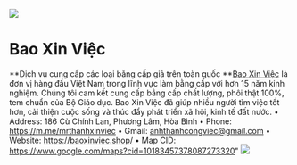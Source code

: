 ![](https://s3-ap-northeast-1.amazonaws.com/g0v-hackmd-images/uploads/upload_712640abf3626ff4000ca6b5ba7bf9b1.jpg)

# Bao Xin Việc
**Dịch vụ cung cấp các loại bằng cấp giả trên toàn quốc
**[Bao Xin Việc](https://baoxinviec.shop) là đơn vị hàng đầu Việt Nam trong lĩnh vực làm bằng cấp với hơn 15 năm kinh nghiệm. Chúng tôi cam kết cung cấp bằng cấp chất lượng, phôi thật 100%, tem chuẩn của Bộ Giáo dục. Bao Xin Việc đã giúp nhiều người tìm việc tốt hơn, cải thiện cuộc sống và thúc đẩy phát triển xã hội, kinh tế đất nước.
• Address: 186 Cù Chính Lan, Phương Lâm, Hòa Bình
• Phone: https://m.me/mrthanhxinviec
• Gmail: anhthanhcongviec@gmail.com
• Website: https://baoxinviec.shop/
• Map CID: https://www.google.com/maps?cid=10183457378087273320"
![](https://s3-ap-northeast-1.amazonaws.com/g0v-hackmd-images/uploads/upload_5aaa80ddd0d9dd3b2a52df6ce3bdda3b.jpg)
